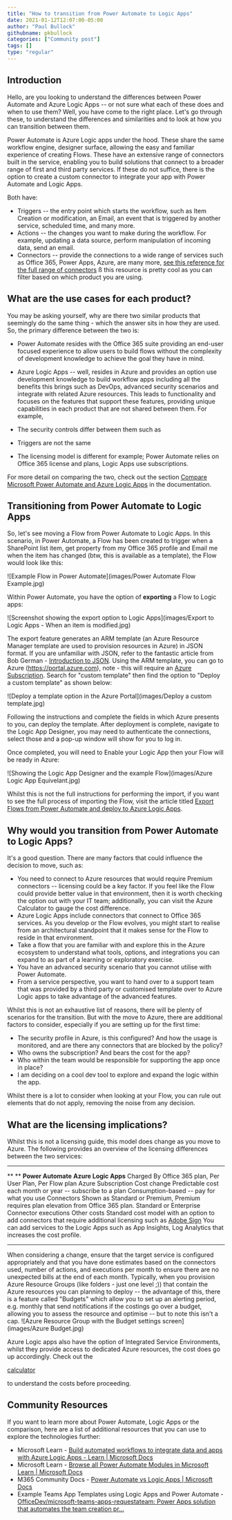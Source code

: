 ```yaml
---
title: "How to transition from Power Automate to Logic Apps"
date: 2021-01-12T12:07:00-05:00
author: "Paul Bullock"
githubname: pkbullock
categories: ["Community post"]
tags: []
type: "regular"
---
```



## Introduction 

Hello, are you looking to understand the differences between Power
Automate and Azure Logic Apps -- or not sure what each of these does and
when to use them? Well, you have come to the right place. Let's go
through these, to understand the differences and similarities and to
look at how you can transition between them.

Power Automate is Azure Logic apps under the hood. These share the same
workflow engine, designer surface, allowing the easy and familiar
experience of creating Flows. These have an extensive range of
connectors built in the service, enabling you to build solutions that
connect to a broader range of first and third party services. If these
do not suffice, there is the option to create a custom connector to
integrate your app with Power Automate and Logic Apps.

Both have:


-   Triggers -- the entry point which starts the workflow, such as Item
    Creation or modification, an Email, an event that is triggered by
    another service, scheduled time, and many more.
-   Actions -- the changes you want to make during the workflow. For
    example, updating a data source, perform manipulation of incoming
    data, send an email.
-   Connectors -- provide the connections to a wide range of services
    such as Office 365, Power Apps, Azure, are many more, [see this
    reference for the full range of
    connectors](https://docs.microsoft.com/connectors/connector-reference?WT.mc_id=AZ-MVP-5003816)
    ß this resource is pretty cool as you can filter based on which
    product you are using.

## What are the use cases for each product? 

You may be asking yourself, why are there two similar products that
seemingly do the same thing - which the answer sits in how they are
used. So, the primary difference between the two is:

-   Power Automate resides with the Office 365 suite providing an
    end-user focused experience to allow users to build flows without
    the complexity of development knowledge to achieve the goal they
    have in mind.
-   Azure Logic Apps -- well, resides in Azure and provides an option
    use development knowledge to build workflow apps including all the
    benefits this brings such as DevOps, advanced security scenarios and
    integrate with related Azure resources.
This leads to functionality and focuses on the features that support
these features, providing unique capabilities in each product that are
not shared between them. For example,

-   The security controls differ between them such as 
-   Triggers are not the same
-   The licensing model is different for example; Power Automate relies
    on Office 365 license and plans, Logic Apps use subscriptions.

For more detail on comparing the two, check out the section [Compare
Microsoft Power Automate and Azure Logic
Apps](https://docs.microsoft.com/azure/azure-functions/functions-compare-logic-apps-ms-flow-webjobs#compare-microsoft-power-automate-and-azure-logic-apps?WT.mc_id=AZ-MVP-5003816)
in the documentation.

## Transitioning from Power Automate to Logic Apps 

So, let's see moving a Flow from Power Automate to Logic Apps. In this
scenario, in Power Automate, a Flow has been created to trigger when a
SharePoint list item, get property from my Office 365 profile and Email
me when the item has changed (btw, this is available as a template), the
Flow would look like this:

![Example Flow in Power Automate](images/Power Automate Flow Example.jpg)

Within Power Automate, you have the option of **exporting** a Flow to
Logic apps:

![Screenshot showing the export option to Logic Apps](images/Export to Logic Apps - When an item is modified.jpg)


The export feature generates an ARM template (an Azure Resource Manager
template are used to provision resources in Azure) in JSON format. If
you are unfamiliar with JSON, refer to the fantastic article from Bob
German - [Introduction to
JSON](https://techcommunity.microsoft.com/t5/microsoft-365-pnp-blog/introduction-to-json/ba-p/2049369).
Using the ARM template, you can go to Azure
(<https://portal.azure.com>), note - this will require an [Azure
Subscription](https://azure.microsoft.com/pricing?WT.mc_id=AZ-MVP-5003816).
Search for "custom template" then find the option to "Deploy a custom
template" as shown below:

![Deploy a template option in the Azure Portal](images/Deploy a custom template.jpg)


Following the instructions and complete the fields in which Azure
presents to you, can deploy the template. After deployment is complete,
navigate to the Logic App Designer, you may need to authenticate the
connections, select  those and a pop-up window will show for you to log
in.

Once completed, you will need to Enable your Logic App then your Flow
will be ready in Azure:
 

![Showing the Logic App Designer and the example Flow](images/Azure Logic App Equivelant.jpg)

Whilst this is not the full instructions for performing the import, if
you want to see the full process of importing the Flow, visit the
article titled [Export Flows from Power Automate and deploy to Azure
Logic
Apps](https://docs.microsoft.com/azure/logic-apps/export-from-microsoft-flow-logic-app-template?WT.mc_id=AZ-MVP-5003816).

## Why would you transition from Power Automate to Logic Apps?


It's a good question. There are many factors that could influence the
decision to move, such as:

-   You need to connect to Azure resources that would require Premium
    connectors -- licensing could be a key factor. If you feel like the
    Flow could provide better value in that environment, then it is
    worth checking the option out with your IT team; additionally, you
    can visit the Azure Calculator to gauge the cost difference.
-   Azure Logic Apps include connectors that connect to Office 365
    services. As you develop or the Flow evolves, you might start to
    realise from an architectural standpoint that it makes sense for the
    Flow to reside in that environment.
-   Take a flow that you are familiar with and explore this in the Azure
    ecosystem to understand what tools, options, and integrations you
    can expand to as part of a learning or exploratory exercise.
-   You have an advanced security scenario that you cannot utilise with
    Power Automate.
-   From a service perspective, you want to hand over to a support team
    that was provided by a third party or customised template over to
    Azure Logic apps to take advantage of the advanced features.

Whilst this is not an exhaustive list of reasons, there will be plenty
of scenarios for the transition. But with the move to Azure, there are
additional factors to consider, especially if you are setting up for the
first time:

-   The security profile in Azure, is this configured? And how the usage
    is monitored, and are there any connectors that are blocked by the
    policy?
-   Who owns the subscription? And bears the cost for the app?
-   Who within the team would be responsible for supporting the app once
    in place?
-   I am deciding on a cool dev tool to explore and expand the logic
    within the app.

Whilst there is a lot to consider when looking at your Flow, you can
rule out elements that do not apply, removing the noise from any
decision.

## What are the licensing implications? 

Whilst this is not a licensing guide, this model does change as you move
to Azure. The following provides an overview of the licensing
differences between the two services:

  ------------- --------------------------------------------------------------------------------------------------------------------------------------------------------------------- -------------------------------------------------------------------------------------------------------------
  ** **         **Power Automate**                                                                                                                                                    **Azure Logic Apps**
  Charged By    Office 365 plan, Per User Plan, Per Flow plan                                                                                                                         Azure Subscription
  Cost change   Predictable cost each month or year -- subscribe to a plan                                                                                                            Consumption-based -- pay for what you use
  Connectors    Shown as Standard or Premium, Premium requires plan elevation from Office 365 plan.                                                                                   Standard or Enterprise Connector executions
  Other costs   Standard cost model with an option to add connectors that require additional licensing such as 
  [Adobe Sign](https://docs.microsoft.com/connectors/adobesign/)   You can add services to the Logic Apps such as App Insights, Log Analytics that increases the cost profile.
  ------------- --------------------------------------------------------------------------------------------------------------------------------------------------------------------- -------------------------------------------------------------------------------------------------------------

When considering a change, ensure that the target service is configured
appropriately and that you have done estimates based on the connectors
used, number of actions, and executions per month to ensure there are no
unexpected bills at the end of each month.
Typically, when you provision Azure Resource Groups (like folders - just
one level ;)) that contain the Azure resources you can planning to
deploy -- the advantage of this, there is a feature called "Budgets"
which allow you to set up an alerting period, e.g. monthly that send
notifications if the costings go over a budget, allowing you to assess
the resource and optimise -- but to note this isn't a cap.
![Azure Resource Group with the Budget settings screen](images/Azure Budget.jpg)

Azure Logic apps also have the option of Integrated Service
Environments, whilst they provide access to dedicated Azure resources,
the cost does go up accordingly. Check out the

[calculator](https://azure.microsoft.com/pricing/calculator?WT.mc_id=AZ-MVP-5003816)

to understand the costs before proceeding.

## Community Resources 

If you want to learn more about Power Automate, Logic Apps or the
comparison, here are a list of additional resources that you can use to
explore the technologies further:

-   Microsoft Learn - [Build automated workflows to integrate data and
    apps with Azure Logic Apps - Learn | Microsoft
    Docs](https://docs.microsoft.com/learn/paths/build-workflows-with-logic-apps?WT.mc_id=AZ-MVP-5003816)
-   Microsoft Learn - [Browse all Power Automate Modules in Microsoft
    Learn | Microsoft
    Docs](https://docs.microsoft.com/learn/browse/?products=power-platform&terms=Flow&WT.mc_id=AZ-MVP-5003816)
-   M365 Community Docs - [Power Automate vs Logic Apps | Microsoft
    Docs](https://docs.microsoft.com/microsoft-365/community/power-automate-vs-logic-apps?WT.mc_id=AZ-MVP-5003816)
-   Example Teams App Templates using Logic Apps and Power Automate -
    [OfficeDev/microsoft-teams-apps-requestateam: Power Apps solution
    that automates the team creation
    pr\...](https://github.com/OfficeDev/microsoft-teams-apps-requestateam)
